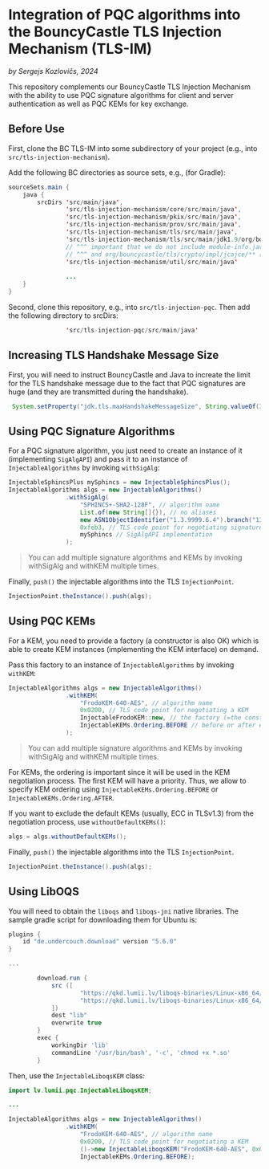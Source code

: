 # Integration of PQC algorithms into the BouncyCastle TLS Injection Mechanism (TLS-IM)

*by Sergejs Kozlovičs, 2024*

This repository complements our BouncyCastle TLS Injection Mechanism with the ability to use PQC signature algorithms for client and server authentication as well as PQC KEMs for key exchange.

## Before Use

First, clone the BC TLS-IM into some subdirectory of your project (e.g., into `src/tls-injection-mechanism`).

Add the following BC directories as source sets, e.g., (for Gradle):

```java
sourceSets.main {
    java {
        srcDirs 'src/main/java',
                'src/tls-injection-mechanism/core/src/main/java',
                'src/tls-injection-mechanism/pkix/src/main/java',
                'src/tls-injection-mechanism/prov/src/main/java',
                'src/tls-injection-mechanism/tls/src/main/java',
                'src/tls-injection-mechanism/tls/src/main/jdk1.9/org/bouncycastle/jsse/provider',
                // ^^^ important that we do not include module-info.java (otherwise, the whole BC module farm is needed)
                // ^^^ and org/bouncycastle/tls/crypto/impl/jcajce/** (otherwise, there are duplicate class files)
                'src/tls-injection-mechanism/util/src/main/java'
                
                ...
    }
}
```

Second, clone this repository, e.g., into `src/tls-injection-pqc`. Then add the following directory to srcDirs:

```java
                'src/tls-injection-pqc/src/main/java'
```

## Increasing TLS Handshake Message Size

First, you will need to instruct BouncyCastle and Java to increate the limit for the TLS handshake message due to the fact that PQC signatures are huge (and they are transmitted during the handshake).

```java
 System.setProperty("jdk.tls.maxHandshakeMessageSize", String.valueOf(32768 * 32));
```

## Using PQC Signature Algorithms

For a PQC signature algorithm, you just need to create an instance of it (implementing `SigAlgAPI`) and pass it to an instance of `InjectableAlgorithms` by invoking `withSigAlg`:

```java
InjectableSphincsPlus mySphincs = new InjectableSphincsPlus();
InjectableAlgorithms algs = new InjectableAlgorithms()
                .withSigAlg(
                    "SPHINCS+-SHA2-128F", // algorithm name
                    List.of(new String[]{}), // no aliases
                    new ASN1ObjectIdentifier("1.3.9999.6.4").branch("13"), // OID
                    0xfeb3, // TLS code point for negotiating signatures
                    mySphincs // SigAlgAPI implementation
                );
```

> You can add multiple signature algorithms and KEMs by invoking withSigAlg and withKEM multiple times.

Finally, `push()` the injectable algorithms into the TLS `InjectionPoint`.

```java
InjectionPoint.theInstance().push(algs);
```

## Using PQC KEMs

For a KEM, you need to provide a factory (a constructor is also OK) which is able to create KEM instances (implementing the KEM interface) on demand.

Pass this factory to an instance of `InjectableAlgorithms` by invoking `withKEM`:

```java
InjectableAlgorithms algs = new InjectableAlgorithms()
                .withKEM(
                    "FrodoKEM-640-AES", // algorithm name
                    0x0200, // TLS code point for negotiating a KEM
                    InjectableFrodoKEM::new, // the factory (=the constructor)
                    InjectableKEMs.Ordering.BEFORE // before or after existing KEMs
                );
```

> You can add multiple signature algorithms and KEMs by invoking withSigAlg and withKEM multiple times.

For KEMs, the ordering is important since it will be used in the KEM negotiation process. The first KEM will have a priority. Thus, we allow to specify KEM ordering using `InjectableKEMs.Ordering.BEFORE` or `InjectableKEMs.Ordering.AFTER`.

If you want to exclude the default KEMs (usually, ECC in TLSv1.3) from the negotiation process, use `withoutDefaultKEMs()`:

```java
algs = algs.withoutDefaultKEMs();
```

Finally, `push()` the injectable algorithms into the TLS `InjectionPoint`.

```java
InjectionPoint.theInstance().push(algs);
```

## Using LibOQS

You will need to obtain the `liboqs` and `liboqs-jni` native libraries. The sample gradle script for downloading them for Ubuntu is:

```groovy
plugins {
    id "de.undercouch.download" version "5.6.0"
}

...

        download.run {
            src ([
                    "https://qkd.lumii.lv/liboqs-binaries/Linux-x86_64/liboqs.so",
                    "https://qkd.lumii.lv/liboqs-binaries/Linux-x86_64/liboqs-jni.so"
            ])
            dest "lib"
            overwrite true
        }
        exec {
            workingDir 'lib'
            commandLine '/usr/bin/bash', '-c', 'chmod +x *.so'
        }
```

Then, use the `InjectableLiboqsKEM` class:

```java
import lv.lumii.pqc.InjectableLiboqsKEM;

...

InjectableAlgorithms algs = new InjectableAlgorithms()
                .withKEM(
                    "FrodoKEM-640-AES", // algorithm name
                    0x0200, // TLS code point for negotiating a KEM               
                    ()->new InjectableLiboqsKEM("FrodoKEM-640-AES", 0x0200),
                    InjectableKEMs.Ordering.BEFORE);
```

